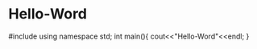 # Hello-Word
#include <iostream>
using namespace std;
  int main(){
    cout<<"Hello-Word"<<endl;
  }
